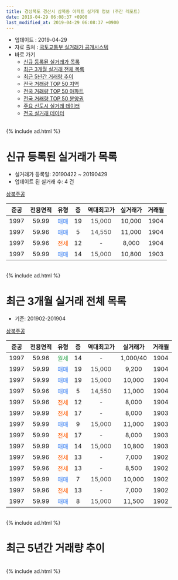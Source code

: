 ```yaml
---
title: 경상북도 경산시 삼북동 아파트 실거래 정보 (주간 레포트)
date: 2019-04-29 06:08:37 +0900
last_modified_at: 2019-04-29 06:08:37 +0900
---
```


* 업데이트 : 2019-04-29
* 자료 출처 : [국토교통부 실거래가 공개시스템](http://rt.molit.go.kr)
* 바로 가기
    * [신규 등록된 실거래가 목록](#신규-등록된-실거래가-목록)
    * [최근 3개월 실거래 전체 목록](#최근-3개월-실거래-전체-목록)
    * [최근 5년간 거래량 추이](#최근-5년간-거래량-추이)
    * [전국 거래량 TOP 50 지역](https://inasie.github.io/apt-trade-info/최근-3개월-전국에서-가장-거래가-많이-발생한-지역)
    * [전국 거래량 TOP 50 아파트](https://inasie.github.io/apt-trade-info/최근-3개월-전국에서-가장-거래가-많이-발생한-아파트)
    * [전국 거래량 TOP 50 분양권](https://inasie.github.io/apt-trade-info/최근-3개월-전국에서-가장-거래가-많이-발생한-분양권)
    * [주요 신도시 실거래 데이터](https://inasie.github.io/apt-trade-info/주요-신도시)
    * [전국 실거래 데이터](https://inasie.github.io/apt-trade-info/전국)
<br>
{% include ad.html %}
<br>

# 신규 등록된 실거래가 목록
* 실거래가 등록일: 20190422 ~ 20190429
* 업데이트 된 실거래 수: 4 건


[삼북주공](https://search.naver.com/search.naver?query=%EA%B2%BD%EC%83%81%EB%B6%81%EB%8F%84+%EA%B2%BD%EC%82%B0%EC%8B%9C+%EC%82%BC%EB%B6%81%EB%8F%99+%EC%82%BC%EB%B6%81%EC%A3%BC%EA%B3%B5)

|준공|전용면적|유형|층|역대최고가|실거래가|거래월|
|:---:|:---:|:---:|:---:|:---:|:---:|:---:|
|1997|59.99|<span style="color:#4285f3">매매</span>|19|<span style="color:#444444">15,000</span>|10,000|1904|
|1997|59.96|<span style="color:#4285f3">매매</span>|5|<span style="color:#444444">14,550</span>|11,000|1904|
|1997|59.96|<span style="color:#ff5a00">전세</span>|12|<span style="color:#444444">-</span>|8,000|1904|
|1997|59.99|<span style="color:#4285f3">매매</span>|14|<span style="color:#444444">15,000</span>|10,800|1903|


<br>
{% include ad.html %}
<br>

# 최근 3개월 실거래 전체 목록
* 기준: 201902-201904


[삼북주공](https://search.naver.com/search.naver?query=%EA%B2%BD%EC%83%81%EB%B6%81%EB%8F%84+%EA%B2%BD%EC%82%B0%EC%8B%9C+%EC%82%BC%EB%B6%81%EB%8F%99+%EC%82%BC%EB%B6%81%EC%A3%BC%EA%B3%B5)

|준공|전용면적|유형|층|역대최고가|실거래가|거래월|
|:---:|:---:|:---:|:---:|:---:|:---:|:---:|
|1997|59.96|<span style="color:#34a853">월세</span>|14|<span style="color:#444444">-</span>|1,000/40|1904|
|1997|59.99|<span style="color:#4285f3">매매</span>|19|<span style="color:#444444">15,000</span>|9,200|1904|
|1997|59.99|<span style="color:#4285f3">매매</span>|19|<span style="color:#444444">15,000</span>|10,000|1904|
|1997|59.96|<span style="color:#4285f3">매매</span>|5|<span style="color:#444444">14,550</span>|11,000|1904|
|1997|59.96|<span style="color:#ff5a00">전세</span>|12|<span style="color:#444444">-</span>|8,000|1904|
|1997|59.99|<span style="color:#ff5a00">전세</span>|17|<span style="color:#444444">-</span>|8,000|1903|
|1997|59.99|<span style="color:#4285f3">매매</span>|9|<span style="color:#444444">15,000</span>|11,000|1903|
|1997|59.99|<span style="color:#ff5a00">전세</span>|17|<span style="color:#444444">-</span>|8,000|1903|
|1997|59.99|<span style="color:#4285f3">매매</span>|14|<span style="color:#444444">15,000</span>|10,800|1903|
|1997|59.96|<span style="color:#ff5a00">전세</span>|13|<span style="color:#444444">-</span>|7,000|1902|
|1997|59.96|<span style="color:#ff5a00">전세</span>|13|<span style="color:#444444">-</span>|8,500|1902|
|1997|59.99|<span style="color:#4285f3">매매</span>|7|<span style="color:#444444">15,000</span>|10,000|1902|
|1997|59.96|<span style="color:#ff5a00">전세</span>|13|<span style="color:#444444">-</span>|7,000|1902|
|1997|59.99|<span style="color:#4285f3">매매</span>|8|<span style="color:#444444">15,000</span>|11,500|1902|


<br>
{% include ad.html %}
<br>

# 최근 5년간 거래량 추이


<div style="width:100%;">
    <canvas id="deal_progress" height="200"></canvas>
</div>

<script>
new Chart(document.getElementById("deal_progress"), {
    type: 'line',
    data: {
        labels: ['201404','201405','201406','201407','201408','201409','201410','201411','201412','201501','201502','201503','201504','201505','201506','201507','201508','201509','201510','201511','201512','201601','201602','201603','201604','201605','201606','201607','201608','201609','201610','201611','201612','201701','201702','201703','201704','201705','201706','201707','201708','201709','201710','201711','201712','201801','201802','201803','201804','201805','201806','201807','201808','201809','201810','201811','201812','201901','201902','201903','201904'],
        datasets: [{
            label: '매매',
            pointRadius: 1,
            data: [0, 2, 3, 5, 3, 5, 4, 3, 2, 6, 9, 17, 7, 4, 7, 2, 5, 4, 5, 5, 1, 2, 2, 4, 2, 5, 2, 2, 0, 0, 2, 0, 0, 1, 1, 4, 3, 1, 7, 2, 5, 1, 7, 1, 3, 4, 2, 1, 3, 4, 1, 2, 3, 3, 2, 1, 2, 3, 2, 2, 3],
            borderColor: "rgba(255, 201, 14, 1)",
            backgroundColor: "rgba(255, 201, 14, 0.5)",
            fill: false,
            lineTension: 0
        },{
            label: '전월세',
            pointRadius: 1,
            data: [5, 2, 1, 3, 1, 1, 3, 3, 0, 1, 2, 2, 4, 2, 0, 1, 0, 0, 0, 1, 1, 0, 4, 2, 0, 1, 1, 1, 1, 2, 2, 0, 3, 1, 1, 0, 0, 0, 3, 2, 1, 0, 1, 0, 1, 0, 2, 0, 2, 2, 0, 1, 0, 1, 3, 3, 1, 1, 3, 2, 2],
            borderColor: "rgba(0, 141, 185, 1)",
            backgroundColor: "rgba(0, 141, 185, 0.5)",
            fill: false,
            lineTension: 0
        }
        ]
    },
    options: {
        responsive: true,
        title: {
            display: false
        },
        tooltips: {
            mode: 'index',
            intersect: false
        },
        hover: {
            mode: 'nearest',
            intersect: true
        },
        scales: {
            xAxes: [{
                display: true,
                scaleLabel: {
                    display: true,
                    labelString: '년/월'
                }
            }],
            yAxes: [{
                display: true,
                ticks: {
                    suggestedMin: 0,
                },
                scaleLabel: {
                    display: true,
                    labelString: '실거래 수'
                }
            }]
        }
    }
});

</script>


<br>
{% include ad.html %}
<br>

